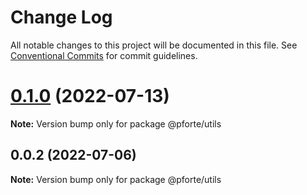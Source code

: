 # Change Log

All notable changes to this project will be documented in this file.
See [Conventional Commits](https://conventionalcommits.org) for commit guidelines.

# [0.1.0](https://github.com/pixelass/pforte/compare/v0.0.2...v0.1.0) (2022-07-13)

**Note:** Version bump only for package @pforte/utils

## 0.0.2 (2022-07-06)

**Note:** Version bump only for package @pforte/utils

